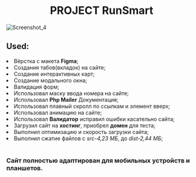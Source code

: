 <h1 align="center">PROJECT RunSmart</h1>




![Screenshot_4](https://user-images.githubusercontent.com/98873757/200182808-476ebde1-807b-440a-9db8-8d2a56bdc24b.png)

<h2> Used: </h2>
<li>Вёрстка с макета <b>Figma</b>;</li>
<li>Cоздания табов(вкладок) на сайте;</li>
<li>Cоздание интерактивных карт;</li>
<li>Cоздание модального окна;</li>
<li>Валидация форм;</li>
<li>Использовал маску ввода номера на сайте;</li>
<li>Использовал <b>Php Mailer</b> Документация;</li>
<li>Использовал плавный скролл по ссылкам и элемент вверх;</li>
<li>Использовал анимацию на сайте;</li>
<li>Использовал <b>Валидатор</b> исправил ошибки касательно сайта;</li>
<li>Загрузил сайт на <b>хостинг</b>, приобрел <b>домен</b> для теста;</li>
<li>Выполнил оптимизацию и скорость загрузки сайта;</li>
<li>Выполнил сжатие файлов c <i>src-4,23 МБ</i>, до <i>dist-2,44 МБ</i>;</li>
<br>
<h3>Сайт полностью адаптирован для мобильных устройств и планшетов.</h3>
<br>
